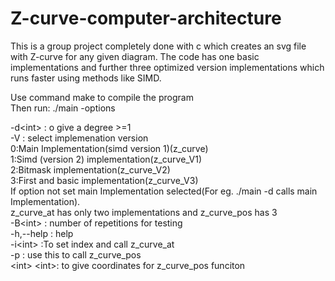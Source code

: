 # Z-curve-computer-architecture
This is a group project completely done with c which creates an svg file with Z-curve for any given diagram. The code has one basic implementations and further three optimized version implementations which runs faster using methods like SIMD.

Use command make to compile the program <br>
Then run: ./main -options

-d\<int>    : o give a degree >=1 <br>
-V<int>    : select implemenation version <br>
		0:Main Implementation(simd version 1)(z_curve)<br>
		1:Simd (version 2) implementation(z_curve_V1)<br>
		2:Bitmask implementation(z_curve_V2)<br>
 		3:First and basic implementation(z_curve_V3)<br>
		If option not set main Implementation selected(For eg. ./main -d<int> calls main Implementation).<br>
		z_curve_at has only two implementations and z_curve_pos has 3<br>
-B\<int>    : number of repetitions for testing <br>
-h,--help  : help <br>
-i\<int>    :To set index and call z_curve_at <br>
-p         : use this to call z_curve_pos <br>
\<int> \<int>: to give coordinates for z_curve_pos funciton
